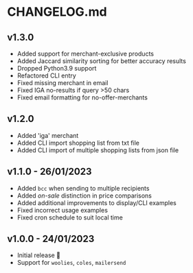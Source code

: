 # CHANGELOG.md

## v1.3.0

* Added support for merchant-exclusive products
* Added Jaccard similarity sorting for better accuracy results
* Dropped Python3.9 support
* Refactored CLI entry
* Fixed missing merchant in email
* Fixed IGA no-results if query >50 chars
* Fixed email formatting for no-offer-merchants

## v1.2.0

* Added 'iga' merchant 
* Added CLI import shopping list from txt file
* Added CLI import of multiple shopping lists from json file

## v1.1.0 - 26/01/2023

* Added `bcc` when sending to multiple recipients
* Added _on-sale_ distinction in price comparisons
* Added additional improvements to display/CLI examples
* Fixed incorrect usage examples
* Fixed cron schedule to suit local time

## v1.0.0 - 24/01/2023

* Initial release 🙌
* Support for `woolies`, `coles`, `mailersend`